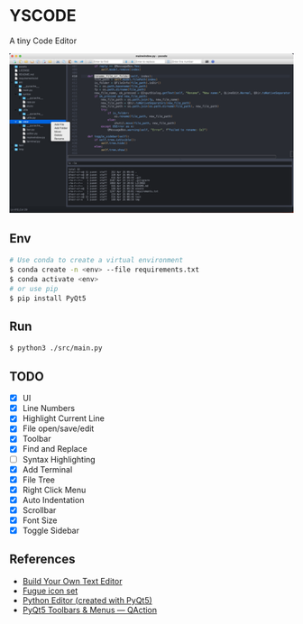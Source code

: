 YSCODE
=====
A tiny Code Editor

![YSCODE](./assets/img/demo.png)

Env
-----
```bash
# Use conda to create a virtual environment
$ conda create -n <env> --file requirements.txt
$ conda activate <env>
# or use pip
$ pip install PyQt5 
```

Run
-----
```bash
$ python3 ./src/main.py
```

TODO
-----
- [x] UI
- [x] Line Numbers
- [x] Highlight Current Line
- [x] File open/save/edit
- [x] Toolbar
- [x] Find and Replace
- [ ] Syntax Highlighting
- [x] Add Terminal
- [x] File Tree
- [x] Right Click Menu
- [x] Auto Indentation
- [x] Scrollbar
- [x] Font Size
- [x] Toggle Sidebar

References
-----
- [Build Your Own Text Editor](https://viewsourcecode.org/snaptoken/kilo/)
- [Fugue icon set](https://p.yusukekamiyamane.com/)
- [Python Editor (created with PyQt5)](https://gist.github.com/Axel-Erfurt/8c84b5e70a1faf894879cd2ab99118c2)
- [PyQt5 Toolbars & Menus — QAction](https://www.pythonguis.com/tutorials/pyqt-actions-toolbars-menus/)